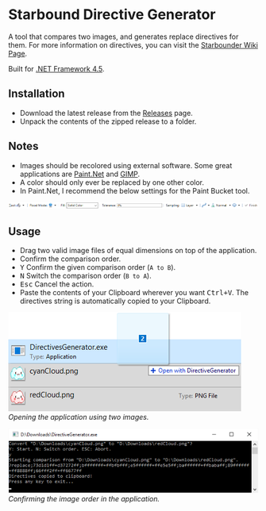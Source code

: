 # Starbound Directive Generator
A tool that compares two images, and generates replace directives for them. For more information on directives, you can visit the [Starbounder Wiki Page](http://starbounder.org/Modding:Image_Processing_Directives).

Built for [.NET Framework 4.5](https://www.microsoft.com/nl-nl/download/details.aspx?id=30653).

## Installation
* Download the latest release from the [Releases](https://github.com/Silverfeelin/Starbound-DirectiveGenerator/releases) page.
* Unpack the contents of the zipped release to a folder.

## Notes
* Images should be recolored using external software. Some great applications are [Paint.Net](http://www.getpaint.net/index.html) and [GIMP](https://www.gimp.org/).
* A color should only ever be replaced by one other color.
 * In Paint.Net, I recommend the below settings for the Paint Bucket tool.
 
![](https://raw.githubusercontent.com/Silverfeelin/Starbound-DirectiveGenerator/master/readme/pdn-fill.png)

## Usage
* Drag two valid image files of equal dimensions on top of the application.
* Confirm the comparison order.
 * <kbd>Y</kbd> Confirm the given comparison order (`A to B`).
 * <kbd>N</kbd> Switch the comparison order (`B to A`).
 * <kbd>Esc</kbd> Cancel the action.
* Paste the contents of your Clipboard wherever you want <kbd>Ctrl+V</kbd>. The directives string is automatically copied to your Clipboard.

![Drag 'n Drop](https://raw.githubusercontent.com/Silverfeelin/Starbound-DirectiveGenerator/master/readme/usage.png)  
*Opening the application using two images.*

![Console](https://raw.githubusercontent.com/Silverfeelin/Starbound-DirectiveGenerator/master/readme/console.png)  
*Confirming the image order in the application.*

